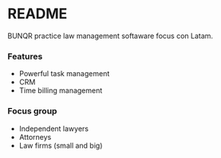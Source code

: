 # README #

BUNQR practice law management softaware focus con Latam.

### Features ###

* Powerful task management
* CRM
* Time billing management

### Focus group ###

* Independent lawyers
* Attorneys
* Law firms (small and big)